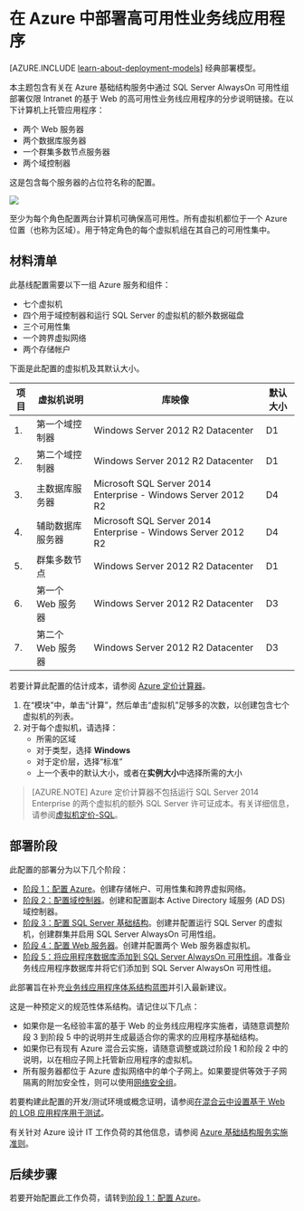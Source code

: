 <properties 
	pageTitle="部署业务线应用程序 | Microsoft Azure" 
	description="在 Azure 中通过 SQL Server AlwaysOn 可用性组分五个阶段部署基于 Web 的高可用性业务线应用程序。" 
	documentationCenter=""
	services="virtual-machines" 
	authors="JoeDavies-MSFT" 
	manager="timlt" 
	editor=""
	tags="azure-resource-manager"/>  


<tags 
	ms.service="virtual-machines" 
	ms.date="12/17/2015" 
	wacn.date=""/>

# 在 Azure 中部署高可用性业务线应用程序

[AZURE.INCLUDE [learn-about-deployment-models](../includes/learn-about-deployment-models-rm-include.md)] 经典部署模型。

本主题包含有关在 Azure 基础结构服务中通过 SQL Server AlwaysOn 可用性组部署仅限 Intranet 的基于 Web 的高可用性业务线应用程序的分步说明链接。在以下计算机上托管应用程序：

- 两个 Web 服务器
- 两个数据库服务器
- 一个群集多数节点服务器
- 两个域控制器

这是包含每个服务器的占位符名称的配置。

![](./media/virtual-machines-workload-high-availability-LOB-application-overview/workload-lobapp-phase4.png)
 
至少为每个角色配置两台计算机可确保高可用性。所有虚拟机都位于一个 Azure 位置（也称为区域）。用于特定角色的每个虚拟机组在其自己的可用性集中。

## 材料清单

此基线配置需要以下一组 Azure 服务和组件：

- 七个虚拟机
- 四个用于域控制器和运行 SQL Server 的虚拟机的额外数据磁盘
- 三个可用性集
- 一个跨界虚拟网络
- 两个存储帐户

下面是此配置的虚拟机及其默认大小。

项目 | 虚拟机说明 | 库映像 | 默认大小 
--- | --- | --- | --- 
1\. | 第一个域控制器 | Windows Server 2012 R2 Datacenter | D1
2\. | 第二个域控制器 | Windows Server 2012 R2 Datacenter | D1
3\. | 主数据库服务器 | Microsoft SQL Server 2014 Enterprise - Windows Server 2012 R2 | D4
4\. | 辅助数据库服务器 | Microsoft SQL Server 2014 Enterprise - Windows Server 2012 R2 | D4
5\. | 群集多数节点 | Windows Server 2012 R2 Datacenter | D1
6\. | 第一个 Web 服务器 | Windows Server 2012 R2 Datacenter | D3
7\. | 第二个 Web 服务器 | Windows Server 2012 R2 Datacenter | D3

若要计算此配置的估计成本，请参阅 [Azure 定价计算器](https://azure.microsoft.com/pricing/calculator/)。

1. 在“模块”中，单击“计算”，然后单击“虚拟机”足够多的次数，以创建包含七个虚拟机的列表。
2. 对于每个虚拟机，请选择：
	- 所需的区域
	- 对于类型，选择 **Windows**
	- 对于定价层，选择“标准”
	- 上一个表中的默认大小，或者在**实例大小**中选择所需的大小

> [AZURE.NOTE] Azure 定价计算器不包括运行 SQL Server 2014 Enterprise 的两个虚拟机的额外 SQL Server 许可证成本。有关详细信息，请参阅[虚拟机定价-SQL](https://azure.microsoft.com/pricing/details/virtual-machines/#Sql)。

## 部署阶段

此配置的部署分为以下几个阶段：

- [阶段 1：配置 Azure](/documentation/articles/virtual-machines-workload-high-availability-LOB-application-phase1)。创建存储帐户、可用性集和跨界虚拟网络。
- [阶段 2：配置域控制器](/documentation/articles/virtual-machines-workload-high-availability-LOB-application-phase2)。创建和配置副本 Active Directory 域服务 (AD DS) 域控制器。
- [阶段 3：配置 SQL Server 基础结构](/documentation/articles/virtual-machines-workload-high-availability-LOB-application-phase3)。创建并配置运行 SQL Server 的虚拟机，创建群集并启用 SQL Server AlwaysOn 可用性组。
- [阶段 4：配置 Web 服务器](/documentation/articles/virtual-machines-workload-high-availability-LOB-application-phase4)。创建并配置两个 Web 服务器虚拟机。
- [阶段 5：将应用程序数据库添加到 SQL Server AlwaysOn 可用性组](/documentation/articles/virtual-machines-workload-high-availability-LOB-application-phase5)。准备业务线应用程序数据库并将它们添加到 SQL Server AlwaysOn 可用性组。

此部署旨在补充[业务线应用程序体系结构蓝图](http://msdn.microsoft.com/dn630664)并引入最新建议。

这是一种预定义的规范性体系结构。请记住以下几点：

- 如果你是一名经验丰富的基于 Web 的业务线应用程序实施者，请随意调整阶段 3 到阶段 5 中的说明并生成最适合你的需求的应用程序基础结构。 
- 如果你已有现有 Azure 混合云实施，请随意调整或跳过阶段 1 和阶段 2 中的说明，以在相应子网上托管新应用程序的虚拟机。
- 所有服务器都位于 Azure 虚拟网络中的单个子网上。如果要提供等效于子网隔离的附加安全性，则可以使用[网络安全组](../virtual-networks/virtual-networks-nsg.md)。

若要构建此配置的开发/测试环境或概念证明，请参阅[在混合云中设置基于 Web 的 LOB 应用程序用于测试](../virtual-network/virtual-networks-setup-lobapp-hybrid-cloud-testing.md)。

有关针对 Azure 设计 IT 工作负荷的其他信息，请参阅 [Azure 基础结构服务实施准则](/documentation/articles/virtual-machines-infrastructure-services-implementation-guidelines)。

## 后续步骤

若要开始配置此工作负荷，请转到[阶段 1：配置 Azure](/documentation/articles/virtual-machines-workload-high-availability-LOB-application-phase1)。

<!---HONumber=Mooncake_Quality_Review_1215_2016-->